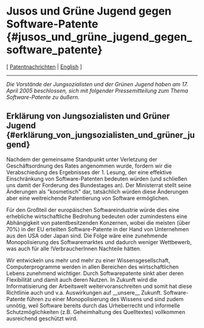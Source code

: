 # Jusos und Grüne Jugend gegen Software-Patente {#jusos_und_grüne_jugend_gegen_software_patente}

\[ [ Patentnachrichten](SwpatcninoDe "wikilink") \| [
English](JusosGrueneJugend050417En "wikilink") \]

------------------------------------------------------------------------

*Die Vorstände der Jungsozialisten und der Grünen Jugend haben am 17.
April 2005 beschlossen, sich mit folgender Pressemitteilung zum Thema
Software-Patente zu äußern.*

## Erklärung von Jungsozialisten und Grüner Jugend {#erklärung_von_jungsozialisten_und_grüner_jugend}

Nachdem der gemeinsame Standpunkt unter Verletzung der Geschäftsordnung
des Rates angenommen wurde, fordern wir die Verabschiedung des
Ergebnisses der 1. Lesung, der eine effektive Einschränkung von
Software-Patenten bedeuten würden (und schließen uns damit der Forderung
des Bundestages an). Der Ministerrat stellt seine Änderungen als
\"kosmetisch\" dar, tatsächlich würden diese Änderungen aber eine
weitreichende Patentierung von Software ermöglichen.

Für den Großteil der europäischen Softwareindustrie würde dies eine
erhebliche wirtschaftliche Bedrohung bedeuten oder zumindestens eine
Abhängigkeit von patentbesitzenden Konzernen, wobei die meisten (über
70%) in der EU erteilten Software-Patente in der Hand von Unternehmen
aus den USA oder Japan sind. Die Folge wäre eine zunehmende
Monopolisierung des Softwaremarktes und dadurch weniger Wettbewerb, was
auch für alle !VerbraucherInnen Nachteile hätten.

Wir entwickeln uns mehr und mehr zu einer Wissensgesellschaft,
Computerprogramme werden in allen Bereichen des wirtschaftlichen Lebens
zunehmend wichtiger. Durch Softwarepatente sinkt aber deren Flexibilität
und damit auch deren Nutzen. In Zukunft wird die Informatisierung der
Arbeitswelt weitervoranschreiten und somit hat diese Richtlinie auch und
v.a. Auswirkungen auf \_\_unsere\_\_ Zukunft. Software-Patente führen zu
einer Monopolisierung des Wissens und sind zudem unnötig, weil Software
bereits durch das Urheberrecht und informelle Schutzmöglichkeiten (z.B.
Geheimhaltung des Quelltextes) vollkommen ausreichend geschützt wird.
